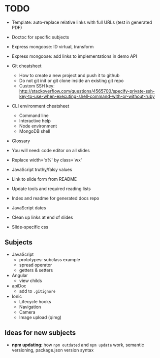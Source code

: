 # TODO

* Template: auto-replace relative links with full URLs (test in generated PDF)
* Doctoc for specific subjects

* Express mongoose: ID virtual, transform
* Express mongoose: add links to implementations in demo API
* Git cheatsheet
  * How to create a new project and push it to github
  * Do not git init or git clone inside an existing git repo
  * Custom SSH key: http://stackoverflow.com/questions/4565700/specify-private-ssh-key-to-use-when-executing-shell-command-with-or-without-ruby
* CLI environment cheatsheet
  * Command line
  * Interactive help
  * Node environment
  * MongoDB shell
* Glossary

* You will need: code editor on all slides
* Replace width='x%' by class='wx'
* JavaScript truthy/falsy values
* Link to slide form from README
* Update tools and required reading lists
* Index and readme for generated docs repo
* JavaScript dates
* Clean up links at end of slides

* Slide-specific css

## Subjects

* JavaScript
  * prototypes: subclass example
  * spread operator
  * getters & setters
* Angular
  * view childs
* apiDoc
  * add to `.gitignore`
* Ionic
  * Lifecycle hooks
  * Navigation
  * Camera
  * Image upload (qimg)

## Ideas for new subjects

* **npm updating**: how `npm outdated` and `npm update` work, semantic versioning, package.json version syntax
